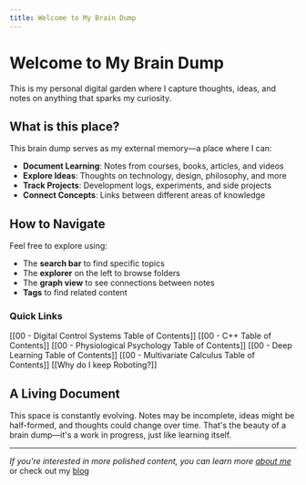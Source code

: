 ```yaml
---
title: Welcome to My Brain Dump
---
```


# Welcome to My Brain Dump

This is my personal digital garden where I capture thoughts, ideas, and notes on anything that sparks my curiosity.

## What is this place?

This brain dump serves as my external memory—a place where I can:

- **Document Learning**: Notes from courses, books, articles, and videos
- **Explore Ideas**: Thoughts on technology, design, philosophy, and more  
- **Track Projects**: Development logs, experiments, and side projects
- **Connect Concepts**: Links between different areas of knowledge

## How to Navigate

Feel free to explore using:

- The **search bar** to find specific topics
- The **explorer** on the left to browse folders
- The **graph view** to see connections between notes
- **Tags** to find related content

### Quick Links
[[00 - Digital Control Systems Table of Contents]]
[[00 - C++ Table of Contents]]
[[00 - Physiological Psychology Table of Contents]]
[[00 - Deep Learning Table of Contents]]
[[00 - Multivariate Calculus Table of Contents]]
[[Why do I keep Roboting?]]

## A Living Document

This space is constantly evolving. Notes may be incomplete, ideas might be half-formed, and thoughts could change over time. That's the beauty of a brain dump—it's a work in progress, just like learning itself.

---

*If you're interested in more polished content, you can learn more [about me](https://ededdyedward.com/about)* or check out my [blog](https://ededdyedward.com/blog)
